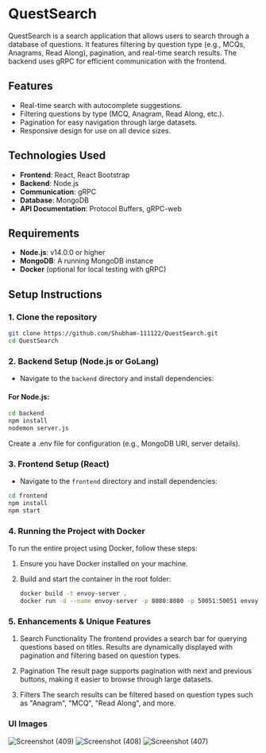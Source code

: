 # QuestSearch

QuestSearch is a search application that allows users to search through a database of questions. It features filtering by question type (e.g., MCQs, Anagrams, Read Along), pagination, and real-time search results. The backend uses gRPC for efficient communication with the frontend.

## Features

-   Real-time search with autocomplete suggestions.
-   Filtering questions by type (MCQ, Anagram, Read Along, etc.).
-   Pagination for easy navigation through large datasets.
-   Responsive design for use on all device sizes.

## Technologies Used

-   **Frontend**: React, React Bootstrap
-   **Backend**: Node.js
-   **Communication**: gRPC
-   **Database**: MongoDB
-   **API Documentation**: Protocol Buffers, gRPC-web

## Requirements

-   **Node.js**: v14.0.0 or higher
-   **MongoDB**: A running MongoDB instance
-   **Docker** (optional for local testing with gRPC)

## Setup Instructions

### 1. Clone the repository

```bash
git clone https://github.com/Shubham-111122/QuestSearch.git
cd QuestSearch
```

### 2. Backend Setup (Node.js or GoLang)

-   Navigate to the `backend` directory and install dependencies:

#### For Node.js:

```bash
cd backend
npm install
nodemon server.js
```

Create a .env file for configuration (e.g., MongoDB URI, server details).

### 3. Frontend Setup (React)

-   Navigate to the `frontend` directory and install dependencies:

```bash
cd frontend
npm install
npm start
```

### 4. Running the Project with Docker

To run the entire project using Docker, follow these steps:

1. Ensure you have Docker installed on your machine.

2. Build and start the container in the root folder:

    ```bash
    docker build -t envoy-server .
    docker run -d --name envoy-server -p 8080:8080 -p 50051:50051 envoy-server
    ```

### 5. Enhancements & Unique Features

1. Search Functionality
   The frontend provides a search bar for querying questions based on titles. Results are dynamically displayed with pagination and filtering based on question types.

2. Pagination
   The result page supports pagination with next and previous buttons, making it easier to browse through large datasets.

3. Filters
   The search results can be filtered based on question types such as "Anagram", "MCQ", "Read Along", and more.


### UI Images
![Screenshot (409)](https://github.com/user-attachments/assets/a77b55fc-4a9e-4530-86d4-5edcc13c9cc1)
![Screenshot (408)](https://github.com/user-attachments/assets/6f602d7a-4ea0-43b0-9de3-b599904447a9)
![Screenshot (407)](https://github.com/user-attachments/assets/a783878e-2920-4676-9d52-94fa0db4c058)



